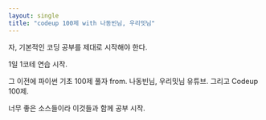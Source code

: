 ```yaml
---
layout: single
title: "codeup 100제 with 나동빈님, 우리밋님"
---
```


자, 기본적인 코딩 공부를 제대로 시작해야 한다.

1일 1코테 연습 시작.

그 이전에 파이썬 기초 100제 풀자 from. 나동빈님, 우리밋님 유튜브. 그리고 Codeup 100제.

너무 좋은 소스들이라 이것들과 함께 공부 시작.
